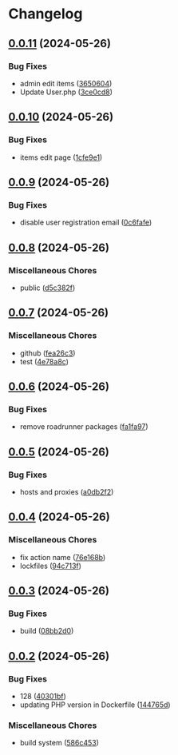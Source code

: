 # Changelog

## [0.0.11](https://github.com/The-IT-Dept/roadmap/compare/v0.0.10...v0.0.11) (2024-05-26)


### Bug Fixes

* admin edit items ([3650604](https://github.com/The-IT-Dept/roadmap/commit/36506047b6a110f7e5a8af199bf91be0d601c715))
* Update User.php ([3ce0cd8](https://github.com/The-IT-Dept/roadmap/commit/3ce0cd8667d30146a4b6d34b6e6e64fe38535f59))

## [0.0.10](https://github.com/The-IT-Dept/roadmap/compare/v0.0.9...v0.0.10) (2024-05-26)


### Bug Fixes

* items edit page ([1cfe9e1](https://github.com/The-IT-Dept/roadmap/commit/1cfe9e12134dc673b14b00d6e439c885e6d87a0c))

## [0.0.9](https://github.com/The-IT-Dept/roadmap/compare/v0.0.8...v0.0.9) (2024-05-26)


### Bug Fixes

* disable user registration email ([0c6fafe](https://github.com/The-IT-Dept/roadmap/commit/0c6fafee093e93ccaad03a7a86dea9a4143883ef))

## [0.0.8](https://github.com/The-IT-Dept/roadmap/compare/v0.0.7...v0.0.8) (2024-05-26)


### Miscellaneous Chores

* public ([d5c382f](https://github.com/The-IT-Dept/roadmap/commit/d5c382f9033121837a4e5d8d13860253d7b99dac))

## [0.0.7](https://github.com/The-IT-Dept/roadmap/compare/v0.0.6...v0.0.7) (2024-05-26)


### Miscellaneous Chores

* github ([fea26c3](https://github.com/The-IT-Dept/roadmap/commit/fea26c34863a3eb638d3a26a62f75626bd5e94f3))
* test ([4e78a8c](https://github.com/The-IT-Dept/roadmap/commit/4e78a8c0633d4bb74bab7ddc606724bfa0b29053))

## [0.0.6](https://github.com/The-IT-Dept/roadmap/compare/v0.0.5...v0.0.6) (2024-05-26)


### Bug Fixes

* remove roadrunner packages ([fa1fa97](https://github.com/The-IT-Dept/roadmap/commit/fa1fa973bae3642fcaf0cfe5e24d0267108f742c))

## [0.0.5](https://github.com/The-IT-Dept/roadmap/compare/v0.0.4...v0.0.5) (2024-05-26)


### Bug Fixes

* hosts and proxies ([a0db2f2](https://github.com/The-IT-Dept/roadmap/commit/a0db2f2041bab594e4fd9c65136a09d6f9606c92))

## [0.0.4](https://github.com/The-IT-Dept/roadmap/compare/v0.0.3...v0.0.4) (2024-05-26)


### Miscellaneous Chores

* fix action name ([76e168b](https://github.com/The-IT-Dept/roadmap/commit/76e168b67d43d83b0cd3634b662489fc2ebc9255))
* lockfiles ([94c713f](https://github.com/The-IT-Dept/roadmap/commit/94c713f5a3f45e31f7712d6bd19084d4232c829b))

## [0.0.3](https://github.com/The-IT-Dept/roadmap/compare/v0.0.2...v0.0.3) (2024-05-26)


### Bug Fixes

* build ([08bb2d0](https://github.com/The-IT-Dept/roadmap/commit/08bb2d05d53cc14110e5abca7e6683e8fc87e0b6))

## [0.0.2](https://github.com/The-IT-Dept/roadmap/compare/v0.0.1...v0.0.2) (2024-05-26)


### Bug Fixes

* 128 ([40301bf](https://github.com/The-IT-Dept/roadmap/commit/40301bf59184f3a1f7634f1cc4881f41dd5ab21a))
* updating PHP version in Dockerfile ([144765d](https://github.com/The-IT-Dept/roadmap/commit/144765d9bcebd85eec3ad2e3399e3a04cd033f4c))


### Miscellaneous Chores

* build system ([586c453](https://github.com/The-IT-Dept/roadmap/commit/586c453d5318fdb1c0ee7c45af1aa96fd1522371))
